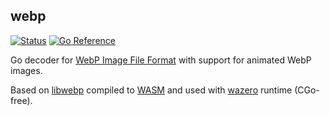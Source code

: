 ## webp
[![Status](https://github.com/gen2brain/webp/actions/workflows/test.yml/badge.svg)](https://github.com/gen2brain/webp/actions)
[![Go Reference](https://pkg.go.dev/badge/github.com/gen2brain/webp.svg)](https://pkg.go.dev/github.com/gen2brain/webp)

Go decoder for [WebP Image File Format](https://en.wikipedia.org/wiki/WebP) with support for animated WebP images.

Based on [libwebp](https://github.com/webmproject/libwebp) compiled to [WASM](https://en.wikipedia.org/wiki/WebAssembly) and used with [wazero](https://wazero.io/) runtime (CGo-free).
